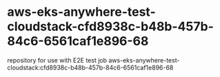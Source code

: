 # aws-eks-anywhere-test-cloudstack-cfd8938c-b48b-457b-84c6-6561caf1e896-68
repository for use with E2E test job aws-eks-anywhere-test-cloudstack:cfd8938c-b48b-457b-84c6-6561caf1e896-68
